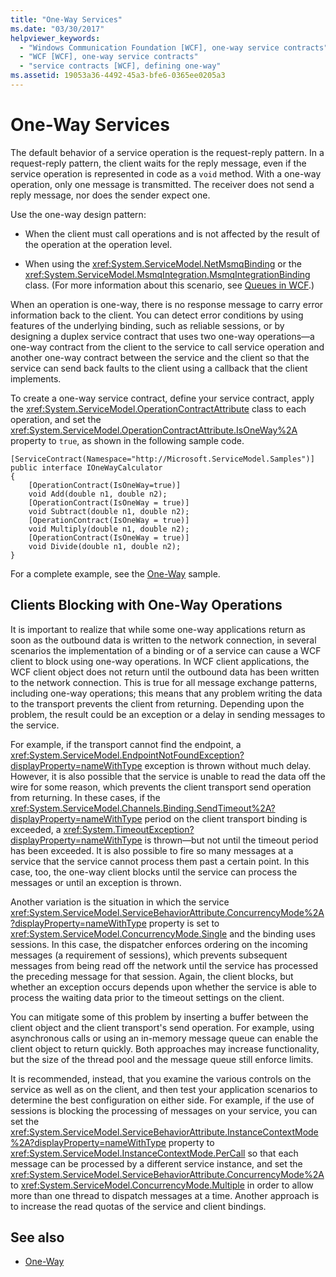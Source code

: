 ```yaml
---
title: "One-Way Services"
ms.date: "03/30/2017"
helpviewer_keywords: 
  - "Windows Communication Foundation [WCF], one-way service contracts"
  - "WCF [WCF], one-way service contracts"
  - "service contracts [WCF], defining one-way"
ms.assetid: 19053a36-4492-45a3-bfe6-0365ee0205a3
---
```

# One-Way Services
The default behavior of a service operation is the request-reply pattern. In a request-reply pattern, the client waits for the reply message, even if the service operation is represented in code as a `void` method. With a one-way operation, only one message is transmitted. The receiver does not send a reply message, nor does the sender expect one.  
  
 Use the one-way design pattern:  
  
-   When the client must call operations and is not affected by the result of the operation at the operation level.  
  
-   When using the <xref:System.ServiceModel.NetMsmqBinding> or the <xref:System.ServiceModel.MsmqIntegration.MsmqIntegrationBinding> class. (For more information about this scenario, see [Queues in WCF](../../../../docs/framework/wcf/feature-details/queues-in-wcf.md).)  
  
 When an operation is one-way, there is no response message to carry error information back to the client. You can detect error conditions by using features of the underlying binding, such as reliable sessions, or by designing a duplex service contract that uses two one-way operations—a one-way contract from the client to the service to call service operation and another one-way contract between the service and the client so that the service can send back faults to the client using a callback that the client implements.  
  
 To create a one-way service contract, define your service contract, apply the <xref:System.ServiceModel.OperationContractAttribute> class to each operation, and set the <xref:System.ServiceModel.OperationContractAttribute.IsOneWay%2A> property to `true`, as shown in the following sample code.  
  
```  
[ServiceContract(Namespace="http://Microsoft.ServiceModel.Samples")]  
public interface IOneWayCalculator  
{  
    [OperationContract(IsOneWay=true)]  
    void Add(double n1, double n2);  
    [OperationContract(IsOneWay = true)]  
    void Subtract(double n1, double n2);  
    [OperationContract(IsOneWay = true)]  
    void Multiply(double n1, double n2);  
    [OperationContract(IsOneWay = true)]  
    void Divide(double n1, double n2);  
}  
```  
  
 For a complete example, see the [One-Way](../../../../docs/framework/wcf/samples/one-way.md) sample.  
  
## Clients Blocking with One-Way Operations  
 It is important to realize that while some one-way applications return as soon as the outbound data is written to the network connection, in several scenarios the implementation of a binding or of a service can cause a WCF client to block using one-way operations. In WCF client applications, the WCF client object does not return until the outbound data has been written to the network connection. This is true for all message exchange patterns, including one-way operations; this means that any problem writing the data to the transport prevents the client from returning. Depending upon the problem, the result could be an exception or a delay in sending messages to the service.  
  
 For example, if the transport cannot find the endpoint, a <xref:System.ServiceModel.EndpointNotFoundException?displayProperty=nameWithType> exception is thrown without much delay. However, it is also possible that the service is unable to read the data off the wire for some reason, which prevents the client transport send operation from returning. In these cases, if the <xref:System.ServiceModel.Channels.Binding.SendTimeout%2A?displayProperty=nameWithType> period on the client transport binding is exceeded, a <xref:System.TimeoutException?displayProperty=nameWithType> is thrown—but not until the timeout period has been exceeded. It is also possible to fire so many messages at a service that the service cannot process them past a certain point. In this case, too, the one-way client blocks until the service can process the messages or until an exception is thrown.  
  
 Another variation is the situation in which the service <xref:System.ServiceModel.ServiceBehaviorAttribute.ConcurrencyMode%2A?displayProperty=nameWithType> property is set to <xref:System.ServiceModel.ConcurrencyMode.Single> and the binding uses sessions. In this case, the dispatcher enforces ordering on the incoming messages (a requirement of sessions), which prevents subsequent messages from being read off the network until the service has processed the preceding message for that session. Again, the client blocks, but whether an exception occurs depends upon whether the service is able to process the waiting data prior to the timeout settings on the client.  
  
 You can mitigate some of this problem by inserting a buffer between the client object and the client transport's send operation. For example, using asynchronous calls or using an in-memory message queue can enable the client object to return quickly. Both approaches may increase functionality, but the size of the thread pool and the message queue still enforce limits.  
  
 It is recommended, instead, that you examine the various controls on the service as well as on the client, and then test your application scenarios to determine the best configuration on either side. For example, if the use of sessions is blocking the processing of messages on your service, you can set the <xref:System.ServiceModel.ServiceBehaviorAttribute.InstanceContextMode%2A?displayProperty=nameWithType> property to <xref:System.ServiceModel.InstanceContextMode.PerCall> so that each message can be processed by a different service instance, and set the <xref:System.ServiceModel.ServiceBehaviorAttribute.ConcurrencyMode%2A> to <xref:System.ServiceModel.ConcurrencyMode.Multiple> in order to allow more than one thread to dispatch messages at a time. Another approach is to increase the read quotas of the service and client bindings.  
  
## See also
- [One-Way](../../../../docs/framework/wcf/samples/one-way.md)

